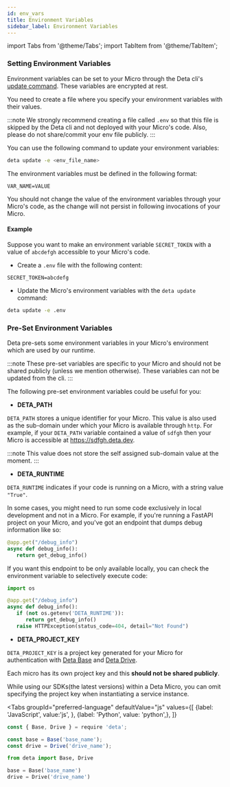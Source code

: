 ```yaml
---
id: env_vars 
title: Environment Variables
sidebar_label: Environment Variables
---
```

import Tabs from '@theme/Tabs';
import TabItem from '@theme/TabItem';


### Setting Environment Variables

Environment variables can be set to your Micro through the Deta cli's [update command](../cli/commands.md#deta-update). These variables are encrypted at rest.

You need to create a file where you specify your environment variables with their values. 

:::note
We strongly recommend creating a file called `.env` so that this file is skipped by the Deta cli and not deployed with your Micro's code. Also, please do not share/commit your env file publicly. 
:::

You can use the following command to update your environment variables:
```sh
deta update -e <env_file_name>
```

The environment variables must be defined in the following format:
```
VAR_NAME=VALUE
```

You should not change the value of the environment variables through your Micro's code, as the change will not persist in following invocations of your Micro. 

#### Example

Suppose you want to make an environment variable `SECRET_TOKEN` with a value of `abcdefgh` accessible to your Micro's code. 

- Create a `.env` file with the following content:

```
SECRET_TOKEN=abcdefg
```

- Update the Micro's environment variables with the `deta update` command:

```sh
deta update -e .env
```


### Pre-Set Environment Variables

Deta pre-sets some environment variables in your Micro's environment which are used by our runtime. 

:::note 
These pre-set variables are specific to your Micro and should not be shared publicly (unless we mention otherwise). These variables can not be updated from the cli.
:::

The following pre-set environment variables could be useful for you: 

- **DETA_PATH**

`DETA_PATH` stores a unique identifier for your Micro. This value is also used as the sub-domain under which your Micro is available through `http`. For example, if your `DETA_PATH` variable contained a value of `sdfgh` then your Micro is accessible at https://sdfgh.deta.dev.

:::note
This value does not store the self assigned sub-domain value at the moment.
:::

- **DETA_RUNTIME**

`DETA_RUNTIME` indicates if your code is running on a Micro, with a string value `"True"`.

In some cases, you might need to run some code exclusively in local development and not in a Micro. For example, if you're running a FastAPI project on your Micro, and you've got an endpoint that dumps debug information like so:

```py
@app.get("/debug_info")
async def debug_info():
   return get_debug_info()
```

If you want this endpoint to be only available locally, you can check the environment variable to selectively execute code: 

```py
import os

@app.get("/debug_info")
async def debug_info():
   if (not os.getenv('DETA_RUNTIME')):
      return get_debug_info()
   raise HTTPException(status_code=404, detail="Not Found")
```

- **DETA_PROJECT_KEY**

`DETA_PROJECT_KEY` is a project key generated for your Micro for authentication with [Deta Base](../base/about.md) and [Deta Drive](../drive/about.md). 

Each micro has its own project key and this **should not be shared publicly**.

While using our SDKs(the latest versions) within a Deta Micro, you can omit specifying the project key when instantiating a service instance.

<Tabs
    groupId="preferred-language"
    defaultValue="js"
    values={[
        {label: 'JavaScript', value:'js', },
        {label: 'Python', value: 'python',},
    ]}
>
<TabItem value="js">

```js
const { Base, Drive } = require 'deta';

const base = Base('base_name');
const drive = Drive('drive_name');
```

</TabItem>

<TabItem value="python">

```python
from deta import Base, Drive

base = Base('base_name')
drive = Drive('drive_name')
```

</TabItem>
</Tabs>

